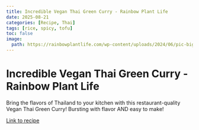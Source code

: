 ```yaml
---
title: Incredible Vegan Thai Green Curry - Rainbow Plant Life
date: 2025-08-21
categories: [Recipe, Thai]
tags: [rice, spicy, tofu]
toc: false
image:
  path: https://rainbowplantlife.com/wp-content/uploads/2024/06/pic-big-vegan-flavor.jpg
---
```


  # Incredible Vegan Thai Green Curry - Rainbow Plant Life

  Bring the flavors of Thailand to your kitchen with this restaurant-quality Vegan Thai Green Curry! Bursting with flavor AND easy to make!

  [Link to recipe](https://rainbowplantlife.com/vegan-thai-green-curry/)

  